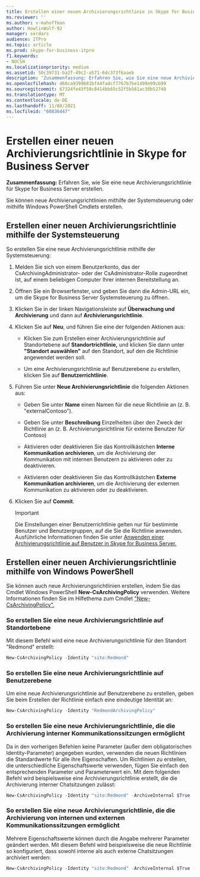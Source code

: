 ```yaml
---
title: Erstellen einer neuen Archivierungsrichtlinie in Skype for Business Server
ms.reviewer: ''
ms.author: v-mahoffman
author: HowlinWolf-92
manager: serdars
audience: ITPro
ms.topic: article
ms.prod: skype-for-business-itpro
f1.keywords:
- NOCSH
ms.localizationpriority: medium
ms.assetid: 50c39731-ba2f-49c2-a571-6dc373f6aaeb
description: 'Zusammenfassung: Erfahren Sie, wie Sie eine neue Archivierungsrichtlinie für Skype for Business Server erstellen.'
ms.openlocfilehash: d60ca9399681bf44fadcf7767b7be1499e99cb99
ms.sourcegitcommit: 67324fe43f50c8414bb65c52f5b561ac30b52748
ms.translationtype: MT
ms.contentlocale: de-DE
ms.lasthandoff: 11/08/2021
ms.locfileid: "60836447"
---
```

# <a name="create-a-new-archiving-policy-in-skype-for-business-server"></a>Erstellen einer neuen Archivierungsrichtlinie in Skype for Business Server

**Zusammenfassung:** Erfahren Sie, wie Sie eine neue Archivierungsrichtlinie für Skype for Business Server erstellen.
  
Sie können neue Archivierungsrichtlinien mithilfe der Systemsteuerung oder mithilfe Windows PowerShell Cmdlets erstellen.
  
## <a name="create-a-new-archiving-policy-by-using-the-control-panel"></a>Erstellen einer neuen Archivierungsrichtlinie mithilfe der Systemsteuerung

So erstellen Sie eine neue Archivierungsrichtlinie mithilfe der Systemsteuerung:
  
1. Melden Sie sich von einem Benutzerkonto, das der CsArchivingAdministrator- oder der CsAdministrator-Rolle zugeordnet ist, auf einem beliebigen Computer Ihrer internen Bereitstellung an. 
    
2. Öffnen Sie ein Browserfenster, und geben Sie dann die Admin-URL ein, um die Skype for Business Server Systemsteuerung zu öffnen. 
    
3. Klicken Sie in der linken Navigationsleiste auf **Überwachung und Archivierung** und dann auf **Archivierungsrichtlinie**.
    
4. Klicken Sie auf **Neu**, und führen Sie eine der folgenden Aktionen aus: 
    
   - Klicken Sie zum Erstellen einer Archivierungsrichtlinie auf Standortebene auf **Standortrichtlinie,** und klicken Sie dann unter **"Standort auswählen"** auf den Standort, auf den die Richtlinie angewendet werden soll.
    
   - Um eine Archivierungsrichtlinie auf Benutzerebene zu erstellen, klicken Sie auf **Benutzerrichtlinie**.
    
5. Führen Sie unter **Neue Archivierungsrichtlinie** die folgenden Aktionen aus:
    
   - Geben Sie unter **Name** einen Namen für die neue Richtlinie an (z. B. "externalContoso").
    
   - Geben Sie unter **Beschreibung** Einzelheiten über den Zweck der Richtlinie an (z. B. Archivierungsrichtlinie für externe Benutzer für Contoso)
    
   - Aktivieren oder deaktivieren Sie das Kontrollkästchen **Interne Kommunikation archivieren**, um die Archivierung der Kommunikation mit internen Benutzern zu aktivieren oder zu deaktivieren.
    
   - Aktivieren oder deaktivieren Sie das Kontrollkästchen **Externe Kommunikation archivieren**, um die Archivierung der externen Kommunikation zu aktivieren oder zu deaktivieren.
    
6. Klicken Sie auf **Commit**.
    
    > [!IMPORTANT]
    > Die Einstellungen einer Benutzerrichtlinie gelten nur für bestimmte Benutzer und Benutzergruppen, auf die Sie die Richtlinie anwenden. Ausführliche Informationen finden Sie unter [Anwenden einer Archivierungsrichtlinie auf Benutzer in Skype for Business Server.](apply-a-policy-to-users.md) 
  
## <a name="create-a-new-archiving-policy-by-using-windows-powershell"></a>Erstellen einer neuen Archivierungsrichtlinie mithilfe von Windows PowerShell

Sie können auch neue Archivierungsrichtlinien erstellen, indem Sie das Cmdlet Windows PowerShell **New-CsArchivingPolicy** verwenden. Weitere Informationen finden Sie im Hilfethema zum Cmdlet ["New-CsArchivingPolicy".](/powershell/module/skype/new-csarchivingpolicy?view=skype-ps)
  
### <a name="to-create-a-new-archiving-policy-at-the-site-level"></a>So erstellen Sie eine neue Archivierungsrichtlinie auf Standortebene

Mit diesem Befehl wird eine neue Archivierungsrichtlinie für den Standort "Redmond" erstellt:
  
```PowerShell
New-CsArchivingPolicy -Identity "site:Redmond"
```

### <a name="to-create-a-new-archiving-policy-at-the-per-user-level"></a>So erstellen Sie eine neue Archivierungsrichtlinie auf Benutzerebene

Um eine neue Archivierungsrichtlinie auf Benutzerebene zu erstellen, geben Sie beim Erstellen der Richtlinie einfach eine eindeutige Identität an:
  
```PowerShell
New-CsArchivingPolicy -Identity "RedmondArchivingPolicy"
```

### <a name="to-create-a-new-archiving-policy-that-enables-archiving-of-internal-communication-sessions"></a>So erstellen Sie eine neue Archivierungsrichtlinie, die die Archivierung interner Kommunikationssitzungen ermöglicht

Da in den vorherigen Befehlen keine Parameter (außer dem obligatorischen Identity-Parameter) angegeben wurden, verwenden die neuen Richtlinien die Standardwerte für alle ihre Eigenschaften. Um Richtlinien zu erstellen, die unterschiedliche Eigenschaftswerte verwenden, fügen Sie einfach den entsprechenden Parameter und Parameterwert ein. Mit dem folgenden Befehl wird beispielsweise eine Archivierungsrichtlinie erstellt, die die Archivierung interner Chatsitzungen zulässt: 
  
```PowerShell
New-CsArchivingPolicy -Identity "site:Redmond" -ArchiveInternal $True
```

### <a name="to-create-a-new-archiving-policy-that-enables-archiving-of-both-internal-and-external-communication-sessions"></a>So erstellen Sie eine neue Archivierungsrichtlinie, die die Archivierung von internen und externen Kommunikationssitzungen ermöglicht

Mehrere Eigenschaftswerte können durch die Angabe mehrerer Parameter geändert werden. Mit diesem Befehl wird beispielsweise die neue Richtlinie so konfiguriert, dass sowohl interne als auch externe Chatsitzungen archiviert werden:
  
```PowerShell
New-CsArchivingPolicy -Identity "site:Redmond" -ArchiveInternal $True -ArchiveExternal $True
```